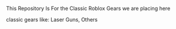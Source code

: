 This Repository Is For the Classic Roblox Gears we are placing here

classic gears like: Laser Guns, Others
